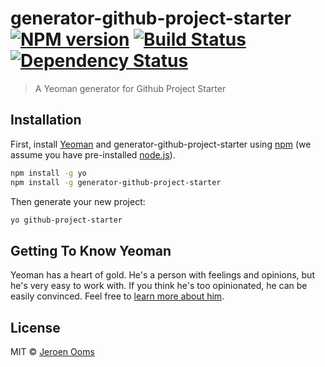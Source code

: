 # generator-github-project-starter [![NPM version][npm-image]][npm-url] [![Build Status][travis-image]][travis-url] [![Dependency Status][daviddm-image]][daviddm-url]
> A Yeoman generator for Github Project Starter

## Installation

First, install [Yeoman](http://yeoman.io) and generator-github-project-starter using [npm](https://www.npmjs.com/) (we assume you have pre-installed [node.js](https://nodejs.org/)).

```bash
npm install -g yo
npm install -g generator-github-project-starter
```

Then generate your new project:

```bash
yo github-project-starter
```

## Getting To Know Yeoman

Yeoman has a heart of gold. He&#39;s a person with feelings and opinions, but he&#39;s very easy to work with. If you think he&#39;s too opinionated, he can be easily convinced. Feel free to [learn more about him](http://yeoman.io/).

## License

MIT © [Jeroen Ooms](http://jeroenooms.nl)


[npm-image]: https://badge.fury.io/js/generator-github-project-starter.svg
[npm-url]: https://npmjs.org/package/generator-github-project-starter
[travis-image]: https://travis-ci.org/jeroenoomsNL/generator-github-project-starter.svg?branch=master
[travis-url]: https://travis-ci.org/jeroenoomsNL/generator-github-project-starter
[daviddm-image]: https://david-dm.org/jeroenoomsNL/generator-github-project-starter.svg?theme=shields.io
[daviddm-url]: https://david-dm.org/jeroenoomsNL/generator-github-project-starter
